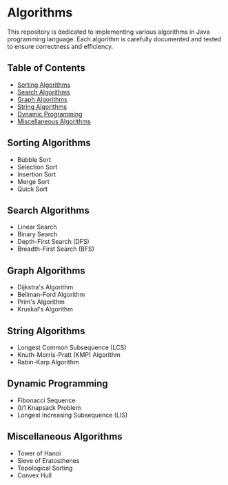 # Algorithms

This repository is dedicated to implementing various algorithms in Java programming language. Each algorithm is carefully documented and tested to ensure correctness and efficiency.

## Table of Contents

- [Sorting Algorithms](#sorting-algorithms)
- [Search Algorithms](#search-algorithms)
- [Graph Algorithms](#graph-algorithms)
- [String Algorithms](#string-algorithms)
- [Dynamic Programming](#dynamic-programming)
- [Miscellaneous Algorithms](#miscellaneous-algorithms)

## Sorting Algorithms

- Bubble Sort
- Selection Sort
- Insertion Sort
- Merge Sort
- Quick Sort

## Search Algorithms

- Linear Search
- Binary Search
- Depth-First Search (DFS)
- Breadth-First Search (BFS)

## Graph Algorithms

- Dijkstra's Algorithm
- Bellman-Ford Algorithm
- Prim's Algorithm
- Kruskal's Algorithm

## String Algorithms

- Longest Common Subsequence (LCS)
- Knuth-Morris-Pratt (KMP) Algorithm
- Rabin-Karp Algorithm

## Dynamic Programming

- Fibonacci Sequence
- 0/1 Knapsack Problem
- Longest Increasing Subsequence (LIS)

## Miscellaneous Algorithms

- Tower of Hanoi
- Sieve of Eratosthenes
- Topological Sorting
- Convex Hull

